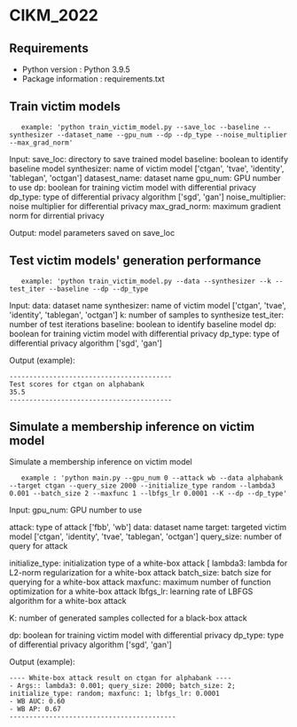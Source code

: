# CIKM_2022

## Requirements
* Python version : Python 3.9.5
* Package information : requirements.txt

## Train victim models
```
   example: 'python train_victim_model.py --save_loc --baseline --synthesizer --dataset_name --gpu_num --dp --dp_type --noise_multiplier --max_grad_norm'
```
Input:
save_loc: directory to save trained model
baseline: boolean to identify baseline model
synthesizer: name of victim model ['ctgan', 'tvae', 'identity', 'tablegan', 'octgan']
datasest_name: dataset name
gpu_num: GPU number to use
dp: boolean for training victim model with differential privacy
dp_type: type of differential privacy algorithm ['sgd', 'gan']
noise_multiplier: noise multiplier for differential privacy
max_grad_norm: maximum gradient norm for dirrential privacy

Output: model parameters saved on save_loc


## Test victim models' generation performance
```
   example: 'python train_victim_model.py --data --synthesizer --k --test_iter --baseline --dp --dp_type
```
Input: 
data: dataset name
synthesizer: name of victim model ['ctgan', 'tvae', 'identity', 'tablegan', 'octgan']
k: number of samples to synthesize
test_iter: number of test iterations
baseline: boolean to identify baseline model
dp: boolean for training victim model with differential privacy
dp_type: type of differential privacy algorithm ['sgd', 'gan']

Output (example):
```
-----------------------------------------
Test scores for ctgan on alphabank
35.5
-----------------------------------------
```


## Simulate a membership inference on victim model
Simulate a membership inference on victim model

```
   example : 'python main.py --gpu_num 0 --attack wb --data alphabank --target ctgan --query_size 2000 --initialize_type random --lambda3 0.001 --batch_size 2 --maxfunc 1 --lbfgs_lr 0.0001 --K --dp --dp_type'
```
Input:
gpu_num: GPU number to use

attack: type of attack ['fbb', 'wb']
data: dataset name
target: targeted victim model ['ctgan', 'identity', 'tvae', 'tablegan', 'octgan']
query_size: number of query for attack

initialize_type: initialization type of a white-box attack [
lambda3: lambda for L2-norm regularization for a white-box attack
batch_size: batch size for querying for a white-box attack
maxfunc: maximum number of function optimization for a white-box attack
lbfgs_lr: learning rate of LBFGS algorithm for a white-box attack

K: number of generated samples collected for a black-box attack

dp: boolean for training victim model with differential privacy
dp_type: type of differential privacy algorithm ['sgd', 'gan']

Output (example):
```
---- White-box attack result on ctgan for alphabank ----
- Args:: lambda3: 0.001; query_size: 2000; batch_size: 2; initialize_type: random; maxfunc: 1; lbfgs_lr: 0.0001
- WB AUC: 0.60
- WB AP: 0.67
------------------------------------------
```
   
